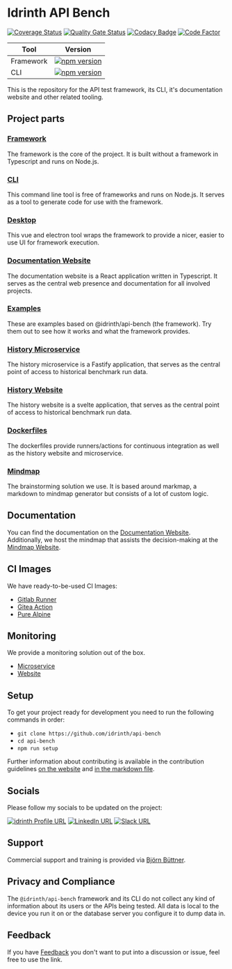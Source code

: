 # Idrinth API Bench

[![Coverage Status](https://coveralls.io/repos/github/Idrinth/api-bench/badge.svg?branch=the-one)](https://coveralls.io/github/Idrinth/api-bench?branch=the-one)
[![Quality Gate Status](https://sonarcloud.io/api/project_badges/measure?project=Idrinth_api-bench&metric=alert_status)](https://sonarcloud.io/summary/new_code?id=Idrinth_api-bench)
[![Codacy Badge](https://app.codacy.com/project/badge/Grade/3171affc728048da8df4fe36b6d4771e)](https://app.codacy.com/gh/Idrinth/api-bench/dashboard?utm_source=gh&utm_medium=referral&utm_content=&utm_campaign=Badge_grade)
[![Code Factor](https://www.codefactor.io/repository/github/idrinth/api-bench/badge/the-one)](https://www.codefactor.io/repository/github/idrinth/api-bench/overview/the-one)

| Tool |Version|
|-|-|
|Framework|[![npm version](https://badge.fury.io/js/@idrinth%2Fapi-bench.svg)](https://badge.fury.io/js/@idrinth%2Fapi-bench)|
|CLI|[![npm version](https://badge.fury.io/js/@idrinth%2Fapi-bench-cli.svg)](https://badge.fury.io/js/@idrinth%2Fapi-bench)|

This is the repository for the API test framework, its CLI, it's
documentation website and other related tooling.

## Project parts

### [Framework](/framework/README.md)

The framework is the core of the project. It is built without a framework
in Typescript and runs on Node.js.

### [CLI](/cli/README.md)

This command line tool is free of frameworks and runs on Node.js. It
serves as a tool to generate code for use with the framework.

### [Desktop](/desktop/README.md)

This vue and electron tool wraps the framework to provide a nicer,
easier to use UI for framework execution.

### [Documentation Website](/documentation-website/README.md)

The documentation website is a React application written in Typescript.
It serves as the central web presence and documentation for all
involved projects.

### [Examples](/examples)

These are examples based on @idrinth/api-bench (the framework). Try
them out to see how it works and what the framework provides.

### [History Microservice](/history-microservice/README.md)

The history microservice is a Fastify application, that serves as
the central point of access to historical benchmark run data.

### [History Website](/history-website/README.md)

The history website is a svelte application, that serves as
the central point of access to historical benchmark run data.

### [Dockerfiles](/containers)

The dockerfiles provide runners/actions for continuous integration as well
as the history website and microservice.

### [Mindmap](/mindmap/README.md)

The brainstorming solution we use. It is based around markmap, a markdown to
mindmap generator but consists of a lot of custom logic.

## Documentation

You can find the documentation on the
[Documentation Website](https://idrinth-api-ben.ch).
Additionally, we host the mindmap that assists the decision-making at the
[Mindmap Website](https://mindmap.idrinth-api-ben.ch).

## CI Images

We have ready-to-be-used CI Images:

- [Gitlab Runner](https://hub.docker.com/r/idrinth/api-bench-gitlab-runner)
- [Gitea Action](https://hub.docker.com/r/idrinth/api-bench-gitea-action)
- [Pure Alpine](https://hub.docker.com/r/idrinth/api-bench)

## Monitoring

We provide a monitoring solution out of the box.

- [Microservice](https://hub.docker.com/r/idrinth/api-bench-history-microservice)
- [Website](https://hub.docker.com/r/idrinth/api-bench-history-website)

## Setup

To get your project ready for development you need to run the following
commands in order:

- `git clone https://github.com/idrinth/api-bench`
- `cd api-bench`
- `npm run setup`

Further information about contributing is available in the contribution
guidelines [on the website](https://idrinth-api-ben.ch/contributing/) and
[in the markdown file](/CONTRIBUTING.md).

## Socials

Please follow my socials to be updated on the project:

[![idrinth Profile URL](https://img.shields.io/badge/npm-CB3837?style=for-the-badge&logo=npm&logoColor=white)](https://www.npmjs.com/~idrinth)
[![LinkedIn URL](https://img.shields.io/badge/LinkedIn-0077B5?style=for-the-badge&logo=linkedin&logoColor=white)](https://www.linkedin.com/groups/9588634/)
[![Slack URL](https://img.shields.io/badge/Slack-4A154B?style=for-the-badge&logo=slack&logoColor=white)](https://idrinth-api-bench.slack.com/join/shared_invite/zt-2f4zmw2sz-c3etHzCFq3LtZpkR15xXMA#/shared-invite/email)

## Support

Commercial support and training is provided via
[Björn Büttner](https://bjoern-buettner.me).

## Privacy and Compliance

The `@idrinth/api-bench` framework and its CLI do not collect any kind of
information about its users or the APIs being tested. All data is local to
the device you run it on or the database server you configure it to dump data
in.

## Feedback

If you have [Feedback](https://tally.so/r/3NA48l) you don't want to put into a discussion or issue, feel free to use the link.
